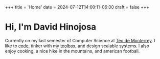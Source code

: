 +++
title = 'Home'
date = 2024-07-12T14:00:11-06:00
draft = false
+++

# Hi, I'm David Hinojosa

Currently on my last semester of Computer Science at [Tec de Monterrey](https://tec.mx/es). I like to [code](https://github.com/dhinogz), tinker with my [toolbox](https://neovim.io/), and design scalable systems. I also enjoy cooking, a nice hike in the mountains, and american football.


